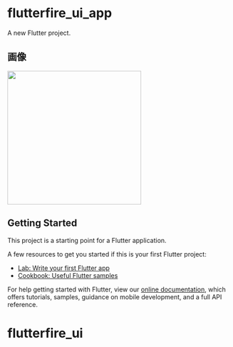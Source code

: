 # flutterfire_ui_app

A new Flutter project.

## 画像
<img src="https://user-images.githubusercontent.com/92189386/158784566-b74474a4-8df5-426e-8d7d-2909b309c1e1.png" width="300">

## Getting Started

This project is a starting point for a Flutter application.

A few resources to get you started if this is your first Flutter project:

- [Lab: Write your first Flutter app](https://flutter.dev/docs/get-started/codelab)
- [Cookbook: Useful Flutter samples](https://flutter.dev/docs/cookbook)

For help getting started with Flutter, view our
[online documentation](https://flutter.dev/docs), which offers tutorials,
samples, guidance on mobile development, and a full API reference.
# flutterfire_ui
